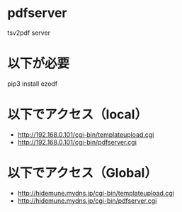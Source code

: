 # pdfserver
tsv2pdf server


# 以下が必要
pip3 install ezodf


# 以下でアクセス（local）

- http://192.168.0.101/cgi-bin/templateupload.cgi
- http://192.168.0.101/cgi-bin/pdfserver.cgi

# 以下でアクセス（Global）

- http://hidemune.mydns.jp/cgi-bin/templateupload.cgi
- http://hidemune.mydns.jp/cgi-bin/pdfserver.cgi
